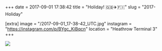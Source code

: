 +++
date = 2017-09-01 17:38:42
title = "Holiday! 🇬🇧✈️🇫🇮"
slug = "2017-Holiday"

[extra]
image = "/2017-09-01_17-38-42_UTC.jpg"
instagram = "https://instagram.com/p/BYgc_KiBqcn"
location = "Heathrow Terminal 3"
+++

<img src="/2017-09-01_17-38-42_UTC.jpg" />
